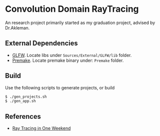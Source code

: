 # Convolution Domain RayTracing

An research project primarily started as my graduation project, advised by Dr.Akleman.


## External Dependencies
- [GLFW](https://www.glfw.org). Locate libs under `Sources/External/GLFW/lib` folder.
- [Premake](https://premake.github.io). Locate premake binary under: `Premake` folder.

## Build
Use the following scripts to generate projects, or build
```sh
$ ./gen_projects.sh
$ ./gen_app.sh
```

## References
- [Ray Tracing in One Weekend](https://raytracing.github.io)